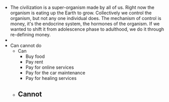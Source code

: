 - The civilization is a super-organism made by all of us. Right now the organism is eating up the Earth to grow. Collectively we control the organism, but not any one individual does. The mechanism of control is money, it's the endocrine system, the hormones of the organism. If we wanted to shift it from adolescence phase to adulthood, we do it through re-defining money.
-
- Can cannot do
	- Can
		- Buy food
		- Pay rent
		- Pay for online services
		- Pay for the car maintenance
		- Pay for healing services
	- Cannot
		-